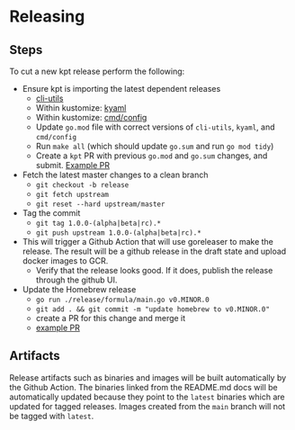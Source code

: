 # Releasing

## Steps

To cut a new kpt release perform the following:

- Ensure kpt is importing the latest dependent releases
  - [cli-utils](https://github.com/kubernetes-sigs/cli-utils/tree/master/release)
  - Within kustomize:
    [kyaml](https://github.com/kubernetes-sigs/kustomize/blob/master/releasing)
  - Within kustomize:
    [cmd/config](https://github.com/kubernetes-sigs/kustomize/blob/master/releasing)
  - Update `go.mod` file with correct versions of `cli-utils`, `kyaml`, and
    `cmd/config`
  - Run `make all` (which should update `go.sum` and run `go mod tidy`)
  - Create a `kpt` PR with previous `go.mod` and `go.sum` changes, and submit.
    [Example PR](https://github.com/GoogleContainerTools/kpt/pull/594)
- Fetch the latest master changes to a clean branch
  - `git checkout -b release`
  - `git fetch upstream`
  - `git reset --hard upstream/master`
- Tag the commit
  - `git tag 1.0.0-(alpha|beta|rc).*`
  - `git push upstream 1.0.0-(alpha|beta|rc).*`
- This will trigger a Github Action that will use goreleaser to make the
  release. The result will be a github release in the draft state and upload
  docker images to GCR.
  - Verify that the release looks good. If it does, publish the release through
    the github UI.
- Update the Homebrew release
  - `go run ./release/formula/main.go v0.MINOR.0`
  - `git add . && git commit -m "update homebrew to v0.MINOR.0"`
  - create a PR for this change and merge it
  - [example PR](https://github.com/GoogleContainerTools/kpt/pull/331/commits/baf33d8ed214f2c5e106ec6e963ad736e5ff4d98#diff-d69e3adb302ee3e84814136422cbf872)

## Artifacts

Release artifacts such as binaries and images will be built automatically by the
Github Action. The binaries linked from the README.md docs will be automatically
updated because they point to the `latest` binaries which are updated for tagged
releases. Images created from the `main` branch will not be tagged with
`latest`.
